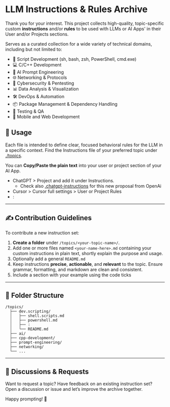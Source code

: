 # LLM Instructions & Rules Archive

Thank you for your interest. This project collects high-quality, topic-specific custom **instructions** and/or **rules** to be used with LLMs or AI Apps' in their User and/or Projects sections.

Serves as a curated collection for a wide variety of technical domains, including but not limited to:

- 🐚 Script Development (sh, bash, zsh, PowerShell, cmd.exe)
- 💻 C/C++ Development
- 🧠 AI Prompt Engineering
- 🌐 Networking & Protocols
- 🔐 Cybersecurity & Pentesting
- 📊 Data Analysis & Visualization
- 🛠 DevOps & Automation
- 📦 Package Management & Dependency Handling
- 🧪 Testing & QA
- 📱 Mobile and Web Development

## 📖 Usage

Each file is intended to define clear, focused behavioral rules for the LLM in a specific context. Find the Instructions file of your preferred topic under [./topics](./topics/).

You can **Copy/Paste the plain text** into your user or project section of your AI App.

- ChatGPT > Project and add it under Instructions.
  - Check also [.chatgpt-instructions](./llms/chatgpt-instructions.md) for this new proposal from OpenAi
- Cursor > Cursor full settings > User or Project Rules
- :

---

## ✍️ Contribution Guidelines

To contribute a new instruction set:

1. **Create a folder** under `/topics/<your-topic-name>/`.
2. Add one or more files named `<your-name-here>.md` containing your custom instructions in plain text, shortly explain the purpose and usage.
3. Optionally add a general `README.md`
4. Keep instructions **precise**, **actionable**, and **relevant** to the topic. Ensure grammar, formatting, and markdown are clean and consistent.
5. Include a section with your example using the code ticks

---

## 📂 Folder Structure

```shell
/topics/
  ├── dev.scripting/
  │   ├── shell.scripts.md
  │   ├── powershell.md
  │   ├── :
  │   └── README.md
  ├── ai/
  ├── cpp-development/
  ├── prompt-engineering/
  ├── networking/
  └── ...
```

---

## 💬 Discussions & Requests

Want to request a topic? Have feedback on an existing instruction set?
Open a discussion or issue and let’s improve the archive together.

Happy prompting! 🚀
